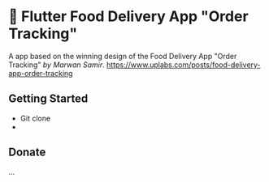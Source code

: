 # 🍦 Flutter Food Delivery App "Order Tracking"

A app based on the winning design of the Food Delivery App "Order Tracking" *by Marwan Samir*.
https://www.uplabs.com/posts/food-delivery-app-order-tracking

## Getting Started

- Git clone
- 

## Donate

...
